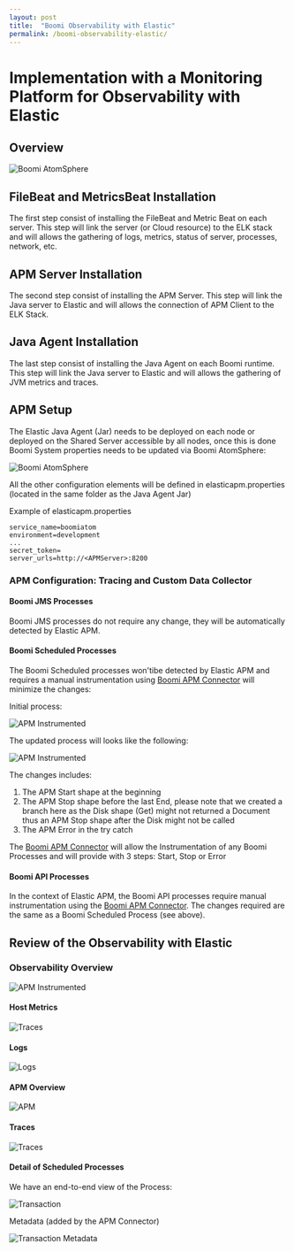 ```yaml
---
layout: post
title:  "Boomi Observability with Elastic"
permalink: /boomi-observability-elastic/
---
```

Implementation with a Monitoring Platform for Observability with Elastic
===========================================================

## Overview

![Boomi AtomSphere](/assets/boomi-observability-elastic/elasticapm.png)

## FileBeat and MetricsBeat Installation

The first step consist of installing the FileBeat and Metric Beat on each server. This step will link the server (or Cloud resource) to the ELK stack and will allows the gathering of logs, metrics, status of server, processes, network, etc.

## APM Server Installation

The second step consist of installing the APM Server. This step will link the Java server to Elastic and will allows the connection of APM Client to the ELK Stack.

## Java Agent Installation

The last step consist of installing the  Java Agent on each Boomi runtime. This step will link the Java server to Elastic and will allows the gathering of JVM metrics and traces.

## APM Setup

The Elastic Java Agent (Jar) needs to be deployed on each node or deployed on the Shared Server accessible by all nodes, once this is done Boomi System properties needs to be updated via Boomi AtomSphere:  

![Boomi AtomSphere](/assets/boomi-observability-elastic/boomi-config-elastic.png)

All the other configuration elements will be defined in elasticapm.properties (located in the same folder as the Java Agent Jar)

Example of elasticapm.properties
```
service_name=boomiatom
environment=development
...
secret_token=
server_urls=http://<APMServer>:8200
```

### APM Configuration: Tracing and Custom Data Collector

#### Boomi JMS Processes

Boomi JMS processes do not require any change, they will be automatically detected by Elastic APM.

#### Boomi Scheduled Processes

The Boomi Scheduled processes won'tibe detected by Elastic APM and requires a manual instrumentation using [Boomi APM Connector](https://github.com/anthonyrabiaza/boomiapm) will minimize the changes:  

Initial process:

![APM Instrumented](/assets/boomi-observability-elastic/boomi-process-3.png)  

The updated process will looks like the following:  

![APM Instrumented](/assets/boomi-observability-elastic/boomi-process-1-apm.png)  

The changes includes:

1.  The APM Start shape at the beginning
2.  The APM Stop shape before the last End, please note that we created a branch here as the Disk shape (Get) might not returned a Document thus an APM Stop shape after the Disk might not be called
3.  The APM Error in the try catch

The [Boomi APM Connector](https://github.com/anthonyrabiaza/boomiapm) will allow the Instrumentation of any Boomi Processes and will provide with 3 steps: Start, Stop or Error

#### Boomi API Processes

In the context of Elastic APM, the Boomi API processes require manual instrumentation using the [Boomi APM Connector](https://github.com/anthonyrabiaza/boomiapm). The changes required are the same as a Boomi Scheduled Process (see above).

## Review of the Observability with Elastic

### Observability Overview

![APM Instrumented](/assets/boomi-observability-elastic/overview.png)  

#### Host Metrics

![Traces](/assets/boomi-observability-elastic/metrics.png)

#### Logs

![Logs](/assets/boomi-observability-elastic/logs.png)

#### APM Overview

![APM](/assets/boomi-observability-elastic/apm-overview.png)

#### Traces

![Traces](/assets/boomi-observability-elastic/traces.png)

#### Detail of Scheduled Processes
We have an end-to-end view of the Process:

![Transaction](/assets/boomi-observability-elastic/apm-transaction-details.png)

Metadata (added by the APM Connector)

![Transaction Metadata](/assets/boomi-observability-elastic/apm-transaction-metadata.png)